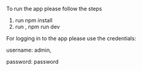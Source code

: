 To run the app please follow the steps
1. run npm install
2. run , npm run dev

For logging in to the app please use the credentials:

username: admin,
 
password: password
